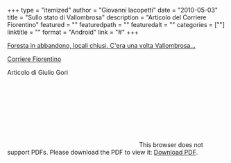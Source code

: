 +++
type = "itemized"
author = "Giovanni Iacopetti"
date = "2010-05-03"
title = "Sullo stato di Vallombrosa"
description = "Articolo del Corriere Fiorentino"
featured = ""
featuredpath = ""
featuredalt = ""
categories = [""]
linktitle = ""
format = "Android"
link = "#"
+++

[Foresta in abbandono, locali chiusi. C'era una volta Vallombrosa...](https://corrierefiorentino.corriere.it/firenze/notizie/cronaca/18_aprile_29/foresta-abbandono-locali-chiusi-cdec04ea-4b9e-11e8-9237-32f43ca79953.shtml?refresh_ce-cp)

[Corriere Fiorentino](http://corrierefiorentino.corriere.it/firenze/)

Articolo di Giulio Gori

<object data="https://selviculture.netlify.com/articoli/item001.pdf" type="application/pdf" width="700px" height="700px">
    <embed src="https://selviculture.netlify.com/articoli/item001.pdf">
        This browser does not support PDFs. Please download the PDF to view it: <a href="https://selviculture.netlify.com/articoli/item001.pdf">Download PDF</a>.</p>
    </embed>
</object>
